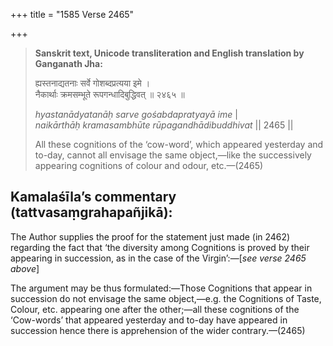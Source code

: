 +++
title = "1585 Verse 2465"

+++
> **Sanskrit text, Unicode transliteration and English translation by Ganganath Jha:** 
>
> ह्यस्तनाद्यतनाः सर्वे गोशब्दप्रत्यया इमे ।  
> नैकार्थाः क्रमसम्भूते रूपगन्धादिबुद्धिवत् ॥ २४६५ ॥ 
>
> *hyastanādyatanāḥ sarve gośabdapratyayā ime* \|  
> *naikārthāḥ kramasambhūte rūpagandhādibuddhivat* \|\| 2465 \|\| 
>
> All these cognitions of the ‘cow-word’, which appeared yesterday and to-day, cannot all envisage the same object,—like the successively appearing cognitions of colour and odour, etc.—(2465)



## Kamalaśīla’s commentary (tattvasaṃgrahapañjikā):

The Author supplies the proof for the statement just made (in 2462) regarding the fact that ‘the diversity among Cognitions is proved by their appearing in succession, as in the case of the Virgin’:—[*see verse 2465 above*]

The argument may be thus formulated:—Those Cognitions that appear in succession do not envisage the same object,—e.g. the Cognitions of Taste, Colour, etc. appearing one after the other;—all these cognitions of the ‘Cow-words’ that appeared yesterday and to-day have appeared in succession hence there is apprehension of the wider contrary.—(2465)


